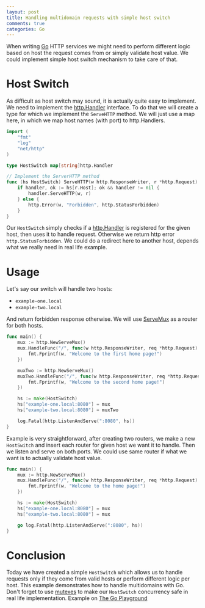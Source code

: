 ```yaml
---
layout: post
title: Handling multidomain requests with simple host switch
comments: true
categories: Go
---
```


When writing [Go](http://golang.org) HTTP services we might need to perform different logic based on host the request comes from or simply validate host value. We could implement simple host switch mechanism to take care of that.

# Host Switch

As difficult as host switch may sound, it is actually quite easy to implement. We need to implement the [http.Handler](https://golang.org/pkg/net/http/#Handler) interface.
To do that we will create a type for which we implement the `ServeHTTP` method.
We will just use a map here, in which we map host names (with port) to http.Handlers.


```go
import (
    "fmt"
    "log"
    "net/http"
)

type HostSwitch map[string]http.Handler

// Implement the ServerHTTP method
func (hs HostSwitch) ServeHTTP(w http.ResponseWriter, r *http.Request) {
    if handler, ok := hs[r.Host]; ok && handler != nil {
        handler.ServeHTTP(w, r)
    } else {
        http.Error(w, "Forbidden", http.StatusForbidden)
    }
}
```

Our `HostSwitch` simply checks if a [http.Handler](https://golang.org/pkg/net/http/#Handler) is registered for the given host, then uses it to handle request. Otherwise we return http error `http.StatusForbidden`. We could do a redirect here to another host, depends what we really need in real life example.

# Usage

Let's say our switch will handle two hosts:
- `example-one.local`
- `example-two.local`

And return forbidden response otherwise. We will use [ServeMux](https://golang.org/pkg/net/http/#ServeMux) as a router for both hosts.

```go
func main() {
	mux := http.NewServeMux()
	mux.HandleFunc("/", func(w http.ResponseWriter, req *http.Request) {
		fmt.Fprintf(w, "Welcome to the first home page!")
	})

	muxTwo := http.NewServeMux()
	muxTwo.HandleFunc("/", func(w http.ResponseWriter, req *http.Request) {
		fmt.Fprintf(w, "Welcome to the second home page!")
	})

    hs := make(HostSwitch)
    hs["example-one.local:8080"] = mux
    hs["example-two.local:8080"] = muxTwo

    log.Fatal(http.ListenAndServe(":8080", hs))
}
```

Example is very straightforward, after creating two routers, we make a new `HostSwitch` and insert each router for given host we want it to handle.
Then we listen and serve on both ports. We could use same router if what we want is to actually validate host value.

```go
func main() {
	mux := http.NewServeMux()
	mux.HandleFunc("/", func(w http.ResponseWriter, req *http.Request) {
		fmt.Fprintf(w, "Welcome to the home page!")
	})

    hs := make(HostSwitch)
    hs["example-one.local:8080"] = mux
    hs["example-two.local:8080"] = mux

    go log.Fatal(http.ListenAndServe(":8080", hs))
}
```

# Conclusion

Today we have created a simple `HostSwitch` which allows us to handle requests only if they come from valid hosts or perform different logic per host. This example demonstrates how to handle multidomains with Go. Don't forget to use [mutexes](https://golang.org/pkg/sync/#Mutex) to make our `HostSwitch` concurrency safe in real life implementation. Example on [The Go Playground](https://play.golang.org/p/bMbKPGE7LhT)
